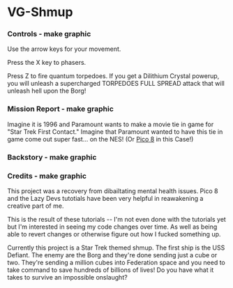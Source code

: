 # VG-Shmup

### Controls - make graphic

Use the arrow keys for your movement. 

Press the X key to phasers.

Press Z to fire quantum torpedoes. If you get a Dilithium Crystal powerup, you will unleash a supercharged TORPEDOES FULL SPREAD attack that will unleash hell upon the Borg!

### Mission Report - make graphic

Imagine it is 1996 and Paramount wants to make a movie tie in game for "Star Trek First Contact." Imagine that Paramount wanted to have this tie in game come out super fast... on the NES! (Or [Pico 8](https://www.lexaloffle.com/pico-8.php) in this Case!)

### Backstory - make graphic


### Credits - make graphic

This project was a recovery from dibailtating mental health issues. 
Pico 8 and the Lazy Devs tutotials have been very helpful in reawakening a creative part of me.

This is the result of these tutorials -- I'm not even done with the tutorials yet but I'm interested in seeing my code changes over time. As well as being able to revert changes or otherwise figure out how I fucked something up.

Currently this project is a Star Trek themed shmup. The first ship is the USS Defiant. The enemy are the Borg and they're done sending just a cube or two. They're sending a million cubes into Federation space and you need to take command to save hundreds of billions of lives! Do you have what it takes to survive an impossible onslaught?
